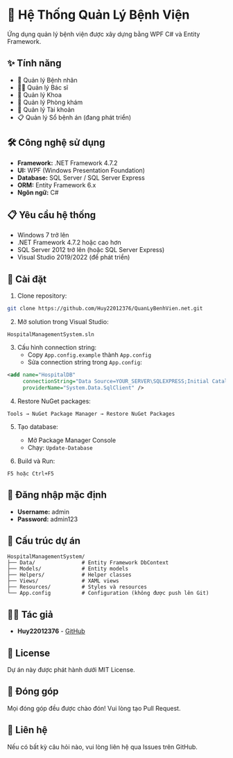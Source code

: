 ﻿# 🏥 Hệ Thống Quản Lý Bệnh Viện

Ứng dụng quản lý bệnh viện được xây dựng bằng WPF C# và Entity Framework.

## ✨ Tính năng

- 👥 Quản lý Bệnh nhân
- 👨‍⚕️ Quản lý Bác sĩ
- 🏢 Quản lý Khoa
- 🏥 Quản lý Phòng khám
- 👤 Quản lý Tài khoản
- 📋 Quản lý Sổ bệnh án (đang phát triển)

## 🛠️ Công nghệ sử dụng

- **Framework:** .NET Framework 4.7.2
- **UI:** WPF (Windows Presentation Foundation)
- **Database:** SQL Server / SQL Server Express
- **ORM:** Entity Framework 6.x
- **Ngôn ngữ:** C#

## 📋 Yêu cầu hệ thống

- Windows 7 trở lên
- .NET Framework 4.7.2 hoặc cao hơn
- SQL Server 2012 trở lên (hoặc SQL Server Express)
- Visual Studio 2019/2022 (để phát triển)

## 🚀 Cài đặt

1. Clone repository:
```bash
git clone https://github.com/Huy22012376/QuanLyBenhVien.net.git
```

2. Mở solution trong Visual Studio:
```
HospitalManagementSystem.sln
```

3. Cấu hình connection string:
   - Copy `App.config.example` thành `App.config`
   - Sửa connection string trong `App.config`:
```xml
<add name="HospitalDB" 
     connectionString="Data Source=YOUR_SERVER\SQLEXPRESS;Initial Catalog=HospitalDB;Integrated Security=True" 
     providerName="System.Data.SqlClient" />
```

4. Restore NuGet packages:
```
Tools → NuGet Package Manager → Restore NuGet Packages
```

5. Tạo database:
   - Mở Package Manager Console
   - Chạy: `Update-Database`

6. Build và Run:
```
F5 hoặc Ctrl+F5
```

## 🔑 Đăng nhập mặc định

- **Username:** admin
- **Password:** admin123

## 📂 Cấu trúc dự án
```
HospitalManagementSystem/
├── Data/               # Entity Framework DbContext
├── Models/             # Entity models
├── Helpers/            # Helper classes
├── Views/              # XAML views
├── Resources/          # Styles và resources
└── App.config          # Configuration (không được push lên Git)
```

## 👨‍💻 Tác giả

- **Huy22012376** - [GitHub](https://github.com/Huy22012376)

## 📄 License

Dự án này được phát hành dưới MIT License.

## 🤝 Đóng góp

Mọi đóng góp đều được chào đón! Vui lòng tạo Pull Request.

## 📧 Liên hệ

Nếu có bất kỳ câu hỏi nào, vui lòng liên hệ qua Issues trên GitHub.